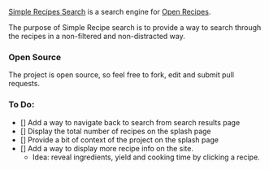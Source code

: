 [Simple Recipes Search](http://www.simplerecipesearch.com/) is a search engine for [Open Recipes](http://openrecip.es/).

The purpose of Simple Recipe search is to provide a way to search through the recipes in a non-filtered and non-distracted way.

### Open Source

The project is open source, so feel free to fork, edit and submit pull requests.

### To Do:

* [] Add a way to navigate back to search from search results page
* [] Display the total number of recipes on the splash page
* [] Provide a bit of context of the project on the splash page
* [] Add a way to display more recipe info on the site.
  * Idea: reveal ingredients, yield and cooking time by clicking a recipe.

